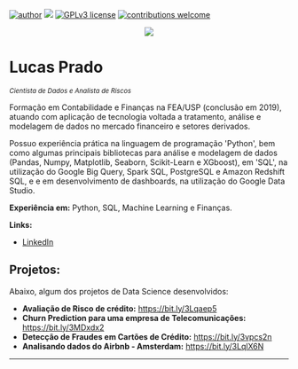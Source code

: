 [![author](https://img.shields.io/badge/author-carlosfab-red.svg)](https://www.linkedin.com/in/carlosfab) [![](https://img.shields.io/badge/python-3.7+-blue.svg)](https://www.python.org/downloads/release/python-365/) [![GPLv3 license](https://img.shields.io/badge/License-GPLv3-blue.svg)](http://perso.crans.org/besson/LICENSE.html) [![contributions welcome](https://img.shields.io/badge/contributions-welcome-brightgreen.svg?style=flat)](https://github.com/carlosfab/data_science/issues)

<p align="center">
  <img src="https://github.com/lucas-prado/template_portfolio/blob/master/banner.png?raw=true" >
</p>

# Lucas Prado
<sub>*Cientista de Dados e Analista de Riscos*</sub>

Formação em Contabilidade e Finanças na FEA/USP (conclusão em 2019), atuando com aplicação de tecnologia voltada a tratamento, análise e modelagem de dados no mercado financeiro e setores derivados.

Possuo experiência prática na linguagem de programação 'Python', bem como algumas principais bibliotecas para análise e modelagem de dados (Pandas, Numpy, Matplotlib, Seaborn, Scikit-Learn e XGboost), em 'SQL', na utilização do Google Big Query, Spark SQL, PostgreSQL e Amazon Redshift SQL, e e em desenvolvimento de dashboards, na utilização do Google Data Studio.

**Experiência em:** Python, SQL, Machine Learning e Finanças.

**Links:**
* [LinkedIn](https://www.linkedin.com/in/lucas-alvarenga-prado-443a83168/)

## Projetos:
Abaixo, algum dos projetos de Data Science desenvolvidos:

* **Avaliação de Risco de crédito:** https://bit.ly/3Lqaep5
* **Churn Prediction para uma empresa de Telecomunicações:** https://bit.ly/3MDxdx2
* **Detecção de Fraudes em Cartões de Crédito:** https://bit.ly/3vpcs2n
* **Analisando dados do Airbnb - Amsterdam:** https://bit.ly/3LqlX6N


---


